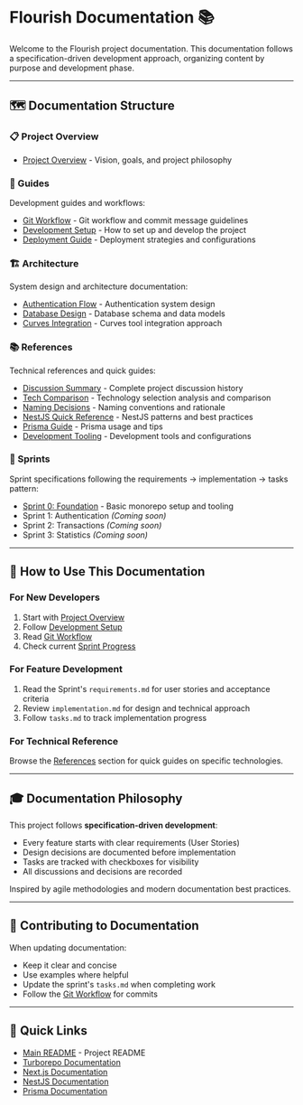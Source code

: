 # Flourish Documentation 📚

Welcome to the Flourish project documentation. This documentation follows a specification-driven development approach, organizing content by purpose and development phase.

---

## 🗺️ Documentation Structure

### 📋 Project Overview
- [Project Overview](./project-overview.md) - Vision, goals, and project philosophy

### 📖 Guides
Development guides and workflows:
- [Git Workflow](./guides/git-workflow.md) - Git workflow and commit message guidelines
- [Development Setup](./guides/development-setup.md) - How to set up and develop the project
- [Deployment Guide](./guides/deployment.md) - Deployment strategies and configurations

### 🏗️ Architecture
System design and architecture documentation:
- [Authentication Flow](./architecture/authentication-flow.md) - Authentication system design
- [Database Design](./architecture/database-design.md) - Database schema and data models
- [Curves Integration](./architecture/curves-integration.md) - Curves tool integration approach

### 📚 References
Technical references and quick guides:
- [Discussion Summary](./references/discussion-summary.md) - Complete project discussion history
- [Tech Comparison](./references/tech-comparison.md) - Technology selection analysis and comparison
- [Naming Decisions](./references/naming-decisions.md) - Naming conventions and rationale
- [NestJS Quick Reference](./references/nestjs-quick-ref.md) - NestJS patterns and best practices
- [Prisma Guide](./references/prisma-guide.md) - Prisma usage and tips
- [Development Tooling](./references/dev-tooling.md) - Development tools and configurations

### 🎯 Sprints
Sprint specifications following the requirements → implementation → tasks pattern:
- [Sprint 0: Foundation](./sprints/sprint-0-foundation/) - Basic monorepo setup and tooling
- Sprint 1: Authentication _(Coming soon)_
- Sprint 2: Transactions _(Coming soon)_
- Sprint 3: Statistics _(Coming soon)_

---

## 📖 How to Use This Documentation

### For New Developers
1. Start with [Project Overview](./project-overview.md)
2. Follow [Development Setup](./guides/development-setup.md)
3. Read [Git Workflow](./guides/git-workflow.md)
4. Check current [Sprint Progress](./sprints/)

### For Feature Development
1. Read the Sprint's `requirements.md` for user stories and acceptance criteria
2. Review `implementation.md` for design and technical approach
3. Follow `tasks.md` to track implementation progress

### For Technical Reference
Browse the [References](./references/) section for quick guides on specific technologies.

---

## 🎓 Documentation Philosophy

This project follows **specification-driven development**:
- Every feature starts with clear requirements (User Stories)
- Design decisions are documented before implementation
- Tasks are tracked with checkboxes for visibility
- All discussions and decisions are recorded

Inspired by agile methodologies and modern documentation best practices.

---

## 📝 Contributing to Documentation

When updating documentation:
- Keep it clear and concise
- Use examples where helpful
- Update the sprint's `tasks.md` when completing work
- Follow the [Git Workflow](./guides/git-workflow.md) for commits

---

## 🔗 Quick Links

- [Main README](../README.md) - Project README
- [Turborepo Documentation](https://turbo.build/repo/docs)
- [Next.js Documentation](https://nextjs.org/docs)
- [NestJS Documentation](https://docs.nestjs.com)
- [Prisma Documentation](https://www.prisma.io/docs)

